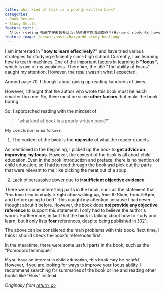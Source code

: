```yaml
---
title: what kind of book is a poorly written book? 
categories:
- Book Review
- Study Skills
feature_text: |
  After reading 哈佛学子无我专注力:好成绩不靠凌晨四点半(Harvard students have selfless concentration: good grades do not rely on waking up at 4:30 in the morning)
feature_image: /assets/posts/harvardd_study_book.png
---
```


I am interested in __"how to learn effectively?"__ and have tried various strategies for studying efficiently since high school. Currently, I am learning how to teach machines. One of the important factors in learning is __"focus"__, which is one of my weakness. Therefore, the title "The ability of Focus" caught my attention. However, the result wasn't what I expected.

Around page 70, I thought about giving up reading hundreds of times.

However, I thought that the author who wrote this book must be much smarter than me. So, there must be some __other factors__ that make the book boring.

So, I approached reading with the mindset of 
> "what kind of book is a poorly written book?"

My conclusion is as follows:

1. The content of the book is the __opposite__ of what the reader expects.

As mentioned in the beginning, I picked up the book to __get advice on improving my focus__. However, the content of the book is all about child education. Even in the book introduction and preface, there is no mention of child education, so I had to read through the book and pick out the parts that were relevant to me, like picking the meat out of a soup.

2. Lack of persuasive power due to __insufficient objective evidence__

There were some interesting parts in the book, such as the statement that "the best time to study is right after waking up, from 8-10am, from 4-6pm, and before going to bed." This caught my attention because I had never thought about it before. However, the book does __not provide any objective reference__ to support this statement. I only had to believe the author's words. Furthermore, in fact that the book is talking about how to study and learn, but it only lists __four__ references, despite being published in 2021.

The above can be considered the main problems with this book. Next time, I think I should check the book's references first.

In the meantime, there were some useful parts in the book, such as the "Pomodoro technique."

If you have an interest in child education, this book may be helpful. However, if you are looking for ways to improve your focus ability, I recommend searching for summaries of the book online and reading other books like "Flow" instead.

_Originally from [return_go](https://blog.naver.com/ie1914/222619999342)_
